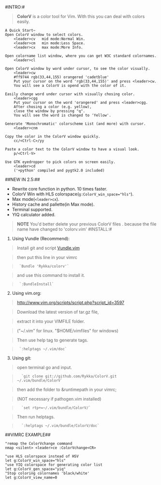 #INTRO:#
> **ColorV** is a color tool for Vim.
> With this you can deal with colors easily.
    
    A Quick Start~
    Open ColorV window to select colors. 
        <leader>cv   mid mode:Normal Win.
        <leader>cm   min mode:Less Space.
        <leader>cx   max mode:More Info.

    Open colorname list window, where you can get W3C standard colornames.
        <leader>cl

    Open ColorV window by word under cursor, to see the color visually.
        <leader>cw
        #ff9744 rgb(33,44,155) orangered 'cadetblue'
        Put your cursor on the word 'rgb(33,44,155)' and press <leader>cw.
        You will see a ColorV is opend with the color of it.

    Easily change word under cursor with visually chosing color.
        <leader>cgg
        Put your cursor on the word 'orangered' and press <leader>cgg.
        After chosing a color (e.g. yellow),
        close the window by pressing "q". 
        You will see the word is changed to 'Yellow'.

    Generate 'Monochromatic' colorscheme List (and more) with cursor.
        <leader>cnm

    Copy the color in the ColorV window quickly.
        cc/<Ctrl-C>/yy

    Paste a color text to the ColorV window to have a visual look.
        p/<Ctrl-V>

    Use GTK eyedropper to pick colors on screen easily.
        <leader>cd
        ('+python' compiled and pygtk2.0 included)


##NEW IN 2.5:##
- Rewrite core function in python. 10 times faster.
- ColorV Win with HLS colorspace(`g:ColorV_win_space="hls"`).
- Max mode(`<leader>cx`).
- History cache and pallette(in Max mode).
- Terminal supported.
- YIQ calculator added.
> **NOTE** 
>   You'd better delete your previous ColorV files .
>   because the file name have changed to 'colorv.vim'
#INSTALL:#
    
  1. Using Vundle (Recommend): 
  
>  Install git and script [Vundle.vim](https://github.com/gmarik/vundle)

>  then put this line in your vimrc  

>      `Bundle 'Rykka/colorv'`

>  and use this command to install it.  

>      `:BundleInstall`

  2. Using vim.org: 
>  http://www.vim.org/scripts/script.php?script_id=3597

>  Download the latest version of tar.gz file, 

>  extract it into your VIMFILE folder.

>  ("~/.vim" for linux. "$HOME/vimfiles" for windows)

>  Then use help tag to generate tags.

>      `:helptags ~/.vim/doc`    

  3. Using git: 

>  open terminal go and input.
  
>       `git clone git://github.com/Rykka/ColorV.git ~/.vim/bundle/ColorV`

>  then add the folder to &runtimepath in your vimrc;

>  (NOT necessary if pathogen.vim installed) 

>       `set rtp+=~/.vim/bundle/ColorV/`

>  Then run helptags.

>       `:helptags ~/.vim/bundle/ColorV/doc` 

##VIMRC EXAMPLE##
    
    "remap the ColorVchange command 
    nmap <silent> <leader>ce :ColorVchange<CR>

    "use HLS colorspace instead of HSV
    let g:ColorV_win_space="hls"  
    "use YIQ colorspace for generating color list
    let g:ColorV_gen_space="yiq" 
    "Stop coloring colornames 'black/white'
    let g:ColorV_view_name=0
